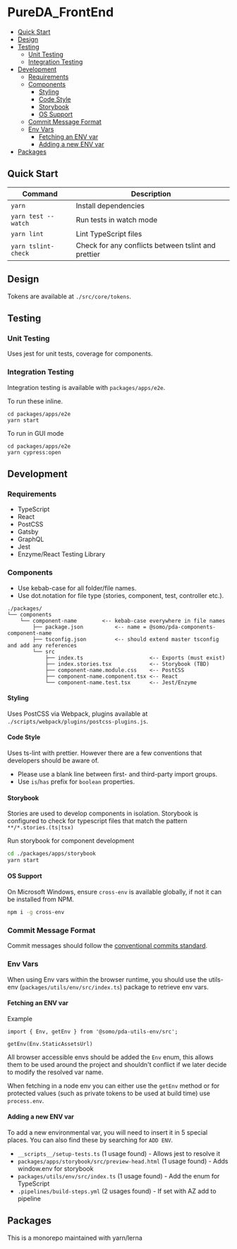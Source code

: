 # PureDA_FrontEnd

<!-- START doctoc generated TOC please keep comment here to allow auto update -->
<!-- DON'T EDIT THIS SECTION, INSTEAD RE-RUN doctoc TO UPDATE -->

- [Quick Start](#quick-start)
- [Design](#design)
- [Testing](#testing)
  - [Unit Testing](#unit-testing)
  - [Integration Testing](#integration-testing)
- [Development](#development)
  - [Requirements](#requirements)
  - [Components](#components)
    - [Styling](#styling)
    - [Code Style](#code-style)
    - [Storybook](#storybook)
    - [OS Support](#os-support)
  - [Commit Message Format](#commit-message-format)
  - [Env Vars](#env-vars)
    - [Fetching an ENV var](#fetching-an-env-var)
    - [Adding a new ENV var](#adding-a-new-env-var)
- [Packages](#packages)

<!-- END doctoc generated TOC please keep comment here to allow auto update -->

## Quick Start

| Command             | Description                                         |
| ------------------- | --------------------------------------------------- |
| `yarn`              | Install dependencies                                |
| `yarn test --watch` | Run tests in watch mode                             |
| `yarn lint`         | Lint TypeScript files                               |
| `yarn tslint-check` | Check for any conflicts between tslint and prettier |

## Design

Tokens are available at `./src/core/tokens`.

## Testing

### Unit Testing

Uses jest for unit tests, coverage for components.

### Integration Testing

Integration testing is available with `packages/apps/e2e`.

To run these inline.

```
cd packages/apps/e2e
yarn start
```

To run in GUI mode

```
cd packages/apps/e2e
yarn cypress:open
```

## Development

### Requirements

- TypeScript
- React
- PostCSS
- Gatsby
- GraphQL
- Jest
- Enzyme/React Testing Library

### Components

- Use kebab-case for all folder/file names.
- Use dot.notation for file type (stories, component, test, controller etc.).

```
./packages/
└── components
    └── component-name        <-- kebab-case everywhere in file names
        ├── package.json          <-- name = @somo/pda-components-component-name
        ├── tsconfig.json         <-- should extend master tsconfig and add any references
        └── src
            ├── index.ts                     <-- Exports (must exist)
            ├── index.stories.tsx            <-- Storybook (TBD)
            ├── component-name.module.css    <-- PostCSS
            ├── component-name.component.tsx <-- React
            └── component-name.test.tsx      <-- Jest/Enzyme
```

#### Styling

Uses PostCSS via Webpack, plugins available at `./scripts/webpack/plugins/postcss-plugins.js`.

#### Code Style

Uses ts-lint with prettier. However there are a few conventions that developers should be aware of.

- Please use a blank line between first- and third-party import groups.
- Use `is`/`has` prefix for `boolean` properties.

#### Storybook

Stories are used to develop components in isolation.
Storybook is configured to check for typescript files that match the pattern `**/*.stories.(ts|tsx)`

Run storybook for component development

```bash
cd ./packages/apps/storybook
yarn start

```

#### OS Support

On Microsoft Windows, ensure `cross-env` is available globally, if not it can be installed from NPM.

```bash
npm i -g cross-env
```

### Commit Message Format

Commit messages should follow the [conventional commits standard](https://www.conventionalcommits.org/en/v1.0.0-beta.3/).

### Env Vars

When using Env vars within the browser runtime, you should use the utils-env (`packages/utils/env/src/index.ts`) package to retrieve env vars.

#### Fetching an ENV var

Example

```ecmascript 6
import { Env, getEnv } from '@somo/pda-utils-env/src';

getEnv(Env.StaticAssetsUrl)
```

All browser accessible envs should be added the `Env` enum, this allows them to be used around the project and shouldn't
conflict if we later decide to modify the resolved var name.

When fetching in a node env you can either use the `getEnv` method or for protected values (such as private tokens to be used at build time) use `process.env`.

#### Adding a new ENV var

To add a new environmental var, you will need to insert it in 5 special places. You can also find these by searching for `ADD ENV`.

- `__scripts__/setup-tests.ts` (1 usage found) - Allows jest to resolve it
- `packages/apps/storybook/src/preview-head.html` (1 usage found) - Adds window.env for storybook
- `packages/utils/env/src/index.ts` (1 usage found) - Add the enum for TypeScript
- `.pipelines/build-steps.yml` (2 usages found) - If set with AZ add to pipeline

## Packages

This is a monorepo maintained with yarn/lerna

